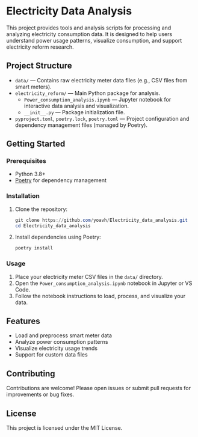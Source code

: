 # Electricity Data Analysis

This project provides tools and analysis scripts for processing and analyzing electricity consumption data. It is designed to help users understand power usage patterns, visualize consumption, and support electricity reform research.

## Project Structure

- `data/` — Contains raw electricity meter data files (e.g., CSV files from smart meters).
- `electricity_reform/` — Main Python package for analysis.
  - `Power_consumption_analysis.ipynb` — Jupyter notebook for interactive data analysis and visualization.
  - `__init__.py` — Package initialization file.
- `pyproject.toml`, `poetry.lock`, `poetry.toml` — Project configuration and dependency management files (managed by Poetry).

## Getting Started

### Prerequisites

- Python 3.8+
- [Poetry](https://python-poetry.org/) for dependency management

### Installation

1. Clone the repository:
	```powershell
	git clone https://github.com/yoavh/Electricity_data_analysis.git
	cd Electricity_data_analysis
	```
2. Install dependencies using Poetry:
	```powershell
	poetry install
	```

### Usage

1. Place your electricity meter CSV files in the `data/` directory.
2. Open the `Power_consumption_analysis.ipynb` notebook in Jupyter or VS Code.
3. Follow the notebook instructions to load, process, and visualize your data.

## Features

- Load and preprocess smart meter data
- Analyze power consumption patterns
- Visualize electricity usage trends
- Support for custom data files

## Contributing

Contributions are welcome! Please open issues or submit pull requests for improvements or bug fixes.

## License

This project is licensed under the MIT License.
